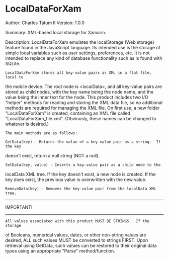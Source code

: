 # LocalDataForXam
Author: Charles Tatum II
Version: 1.0.0

Summary:
    XML-based local storage for Xamarin.

Description:
    LocalDataForXam emulates the localStorage (Web storage) feature found in the 
JavaScript language.  Its intended use is the storage of simple local variables 
such as user settings, preferences, etc.  It is not intended to replace any kind
of database functionality such as is found with SQLite.  

    LocalDataForXam stores all key-value pairs as XML in a flat file, local to
the mobile device.  The root node is &lt;localData&gt;, and all key-value pairs are
stored as child nodes, with the key name being the node name, and the value 
being the inner text for the node.
    This product includes two I/O "helper" methods for reading and storing the
XML data file, so no additional methods are required for managing the XML file.
    On first use, a new folder "LocalDataForXam" is created, containing an XML
file called "LocalDataForXam_file.xml".  (Obviously, these names can be changed
to whatever is desired.) 

    The main methods are as follows:

    GetData(key) - Returns the value of a key-value pair as a string.  If the key
doesn't exist, return a null string (NOT a null).

    SetData(key, value) - Inserts a key-value pair as a child node to the 
localData XML tree.  If the key doesn't exist, a new node is created. If the 
key does exist, the previous value is overwritten with the new value.

    RemoveData(key) - Removes the key-value pair from the localData XML tree.


**********
IMPORTANT!
**********
    All values associated with this product MUST BE STRINGS.  If the storage
of Booleans, numerical values, dates, or other non-string values are desired,
ALL such values MUST be converted to strings FIRST.  Upon retrieval using
GetData, such values can be restored to their original data types using an
appropriate "Parse" method/function.
